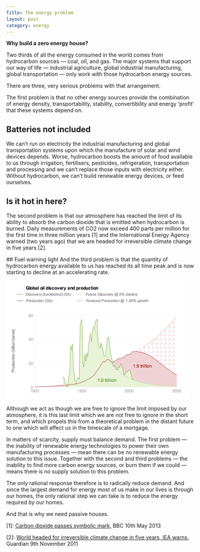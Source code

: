 ```yaml
---
Title: The energy problem
layout: post
category: energy
---
```


**Why build a zero energy house?**

Two thirds of all the energy consumed in the world comes from hydrocarbon sources — coal, oil, and gas. The major systems that support our way of life  — industrial agriculture, global industrial manufacturing, global transportation — only work with those hydrocarbon energy sources.

There are three, very serious problems with that arrangement.

The first problem is that no other energy sources provide the combination of energy density, transportability, stability, convertibility and energy ‘profit’ that these systems depend on.

## Batteries not included
We can’t run on electricity the industrial manufacturing and global transportation systems upon which the manufacture of solar and wind devices depends. Worse, hydrocarbon boosts the amount of food available to us through irrigation, fertilisers, pesticides, refrigeration, transportation and processing and we can’t replace those inputs with electricity either. Without hydrocarbon, we can’t build renewable energy devices, or feed ourselves.

## Is it hot in here?
The second problem is that our atmosphere has reached the limit of its ability to absorb the carbon dioxide that is emitted when hydrocarbon is burned. Daily measurements of CO2 now exceed 400 parts per million for the first time in three million years [1] and the International Energy Agency warned (two years ago) that we are headed for irreversible climate change in five years [2].

## Fuel warning light
And the third problem is that the quantity of hydrocarbon energy available to us has reached its all time peak and is now starting to decline at an accelerating rate.

![We can't use what we haven't discovered, and discovery peaked in 1970](/images/global-discovery-and-production.png)

Although we act as though we are free to ignore the limit imposed by our atmosphere, it is this last limit which we are not free to ignore in the short term, and which propels this from a theoretical problem in the distant future to one which will affect us in the timescale of a mortgage.

In matters of scarcity, supply must balance demand. The first problem — the inability of renewable energy technologies to power their own manufacturing processes — mean there can be no renewable energy solution to this issue. Together with the second and third problems — the inability to find more carbon energy sources, or burn them if we could — means there is no supply solution to this problem.

The only rational response therefore is to radically reduce demand. And since the largest demand for energy most of us make in our lives is through our homes, the only rational step we can take is to reduce the energy required *by* our homes.

And that is why we need passive houses.

[1]: [Carbon dioxide passes symbolic mark](http://www.bbc.co.uk/news/science-environment-22486153), BBC 10th May 2013

[2]: [World headed for irreversible climate change in five years, IEA warns](http://www.guardian.co.uk/environment/2011/nov/09/fossil-fuel-infrastructure-climate-change), Guardian 9th November 2011
